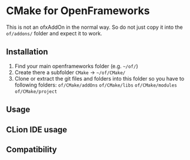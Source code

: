 # CMake for OpenFrameworks
This is not an ofxAddOn in the normal way.
So do not just copy it into the `of/addons/` folder and expect it to work.

## Installation
1. Find your main openframeworks folder (e.g. `~/of/`)
2. Create there a subfolder `CMake` -> `~/of/CMake/`
3. Clone or extract the git files and folders into this folder so you have to following folders:
`of/CMake/addOns`
`of/CMake/libs`
`of/CMake/modules`
`of/CMake/project`

## Usage

## CLion IDE usage

## Compatibility
